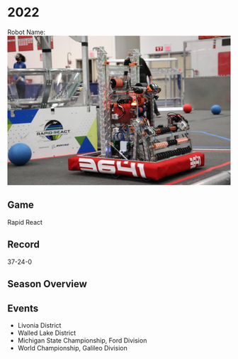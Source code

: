 # 2022

Robot Name:
![alt text](Media/2022_Robot.png)

## Game

Rapid React

## Record

37-24-0

## Season Overview

## Events

- Livonia District
- Walled Lake District
- Michigan State Championship, Ford Division
- World Championship, Galileo Division
